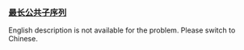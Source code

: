 ### [最长公共子序列](https://leetcode.com/problems/qJnOS7)

<p>English description is not available for the problem. Please switch to Chinese.</p>
